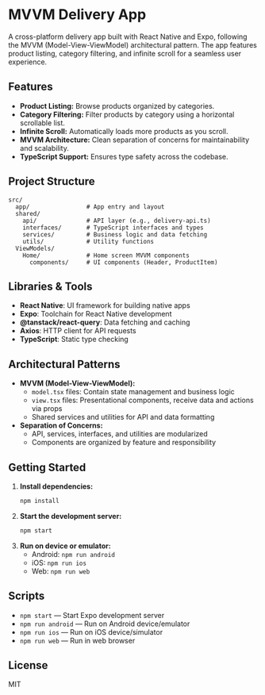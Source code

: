 # MVVM Delivery App

A cross-platform delivery app built with React Native and Expo, following the MVVM (Model-View-ViewModel) architectural pattern. The app features product listing, category filtering, and infinite scroll for a seamless user experience.

## Features

- **Product Listing:** Browse products organized by categories.
- **Category Filtering:** Filter products by category using a horizontal scrollable list.
- **Infinite Scroll:** Automatically loads more products as you scroll.
- **MVVM Architecture:** Clean separation of concerns for maintainability and scalability.
- **TypeScript Support:** Ensures type safety across the codebase.

## Project Structure

```
src/
  app/                # App entry and layout
  shared/
    api/              # API layer (e.g., delivery-api.ts)
    interfaces/       # TypeScript interfaces and types
    services/         # Business logic and data fetching
    utils/            # Utility functions
  ViewModels/
    Home/             # Home screen MVVM components
      components/     # UI components (Header, ProductItem)
```

## Libraries & Tools

- **React Native**: UI framework for building native apps
- **Expo**: Toolchain for React Native development
- **@tanstack/react-query**: Data fetching and caching
- **Axios**: HTTP client for API requests
- **TypeScript**: Static type checking

## Architectural Patterns

- **MVVM (Model-View-ViewModel):**
  - `model.tsx` files: Contain state management and business logic
  - `view.tsx` files: Presentational components, receive data and actions via props
  - Shared services and utilities for API and data formatting
- **Separation of Concerns:**
  - API, services, interfaces, and utilities are modularized
  - Components are organized by feature and responsibility

## Getting Started

1. **Install dependencies:**
   ```sh
   npm install
   ```
2. **Start the development server:**
   ```sh
   npm start
   ```
3. **Run on device or emulator:**
   - Android: `npm run android`
   - iOS: `npm run ios`
   - Web: `npm run web`

## Scripts

- `npm start` — Start Expo development server
- `npm run android` — Run on Android device/emulator
- `npm run ios` — Run on iOS device/simulator
- `npm run web` — Run in web browser

## License

MIT
